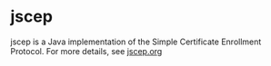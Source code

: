 jscep
=====

jscep is a Java implementation of the Simple Certificate Enrollment Protocol.  For more details, see [jscep.org](http://jscep.org)
